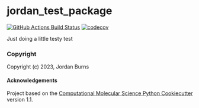 jordan_test_package
==============================
[//]: # (Badges)
[![GitHub Actions Build Status](https://github.com/REPLACE_WITH_OWNER_ACCOUNT/jordan_test_package_repo/workflows/CI/badge.svg)](https://github.com/REPLACE_WITH_OWNER_ACCOUNT/jordan_test_package_repo/actions?query=workflow%3ACI)
[![codecov](https://codecov.io/gh/REPLACE_WITH_OWNER_ACCOUNT/jordan_test_package/branch/main/graph/badge.svg)](https://codecov.io/gh/REPLACE_WITH_OWNER_ACCOUNT/jordan_test_package/branch/main)


Just doing a little testy test

### Copyright

Copyright (c) 2023, Jordan Burns


#### Acknowledgements
 
Project based on the 
[Computational Molecular Science Python Cookiecutter](https://github.com/molssi/cookiecutter-cms) version 1.1.
